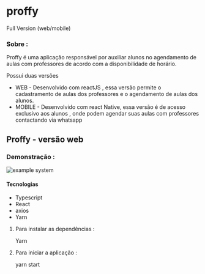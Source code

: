 ﻿# proffy
 <p> Full Version (web/mobile) </p>
<h3>
  Sobre : </h3>
  
<p> Proffy é uma aplicação responsável por auxiliar alunos no agendamento de aulas com professores de acordo com a disponibilidade de horário.  </p>
<p> Possui duas versões </p>
<ul>
  <li> WEB - Desenvolvido com reactJS , essa versão permite o cadastramento de aulas dos professores e o agendamento de aulas dos alunos.</li>
  <li> MOBILE - Desenvolvido com react Native, essa versão é de acesso exclusivo aos alunos , onde podem agendar suas aulas com professores contactando via whatsapp </li>
</ul>

<h2> Proffy - versão web </h2>

<h3> Demonstração : </h3>

![example system](https://user-images.githubusercontent.com/50462308/93878207-11206200-fcb0-11ea-9da5-4b988d26bbd8.gif)

<h4> Tecnologias </h4>
<ul> 
  <li> Typescript </li>
  <li> React </li>
  <li> axios </li>
  <li> Yarn </li>
 </ul>
 
 <ol>
   <li>Para instalar as dependências : </li>
    <p> Yarn </p>
   <li> Para iniciar a aplicação : </li>
   <p> yarn start </p> 
   </ol>
